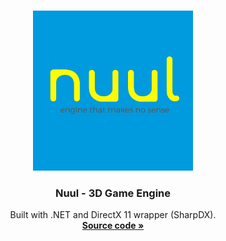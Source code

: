 <br />
<p align="center">
  <a href="https://github.com/StasAndreich/RetroRace-Net-OpenTK-Game/tree/master/RacingGame2D">
    <img src="readme/null_clear.png" alt="Nuul icon" width="256" height="256">
  </a>

  <h3 align="center">Nuul - 3D Game Engine</h3>
  <p align="center">
    Built with .NET and DirectX 11 wrapper (SharpDX).
    <br />
    <a href="https://github.com/StasAndreich/Null-3DGameEngine/tree/main/src"><strong>Source code »</strong></a>
  </p>
</p>
